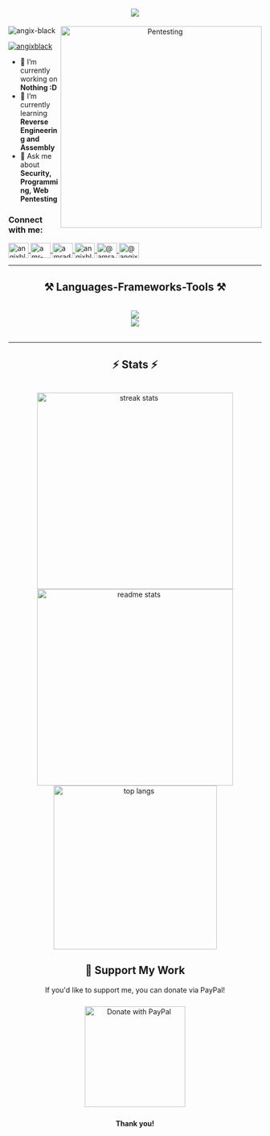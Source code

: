 <h1 align="center">
  <img src="https://readme-typing-svg.herokuapp.com/?font=Righteous&size=35&center=true&vCenter=true&width=500&height=70&duration=4000&color=00FF00&lines=+I'm+Angix+Black!+👋;+Offensive+Security;+Pentester;+Bug+Bounty+Hunter;+Software+Developer;+From+Egypt" />
</h1>

<div align="center">
  <img align="right" alt="Pentesting" width="400" src="https://media1.giphy.com/media/v1.Y2lkPTc5MGI3NjExb2R5bWNkM2p3c2RpeHl6Z2hxeWJpN3hhcG16emJkamYxZnI2bmIybCZlcD12MV9pbnRlcm5hbF9naWZfYnlfaWQmY3Q9Zw/KmHueA88mFABT9GkkR/giphy.webp" >
</div>

<p align="left">
  <img src="https://komarev.com/ghpvc/?username=angix-black&label=Profile%20views&color=0e75b6&style=flat" alt="angix-black" />
</p>



<p align="left">
  <a href="https://twitter.com/angixblack" target="blank">
    <img src="https://img.shields.io/twitter/follow/angixblack?logo=twitter&style=for-the-badge" alt="angixblack" />
  </a>
</p>

- 🔭 I’m currently working on **Nothing :D**
- 🌱 I’m currently learning **Reverse Engineering and Assembly**
- 💬 Ask me about **Security, Programming, Web Pentesting**
<h3 align="left">Connect with me:</h3>
<p align="left">
  <a href="https://twitter.com/angixblack" target="blank">
    <img align="center" src="https://raw.githubusercontent.com/rahuldkjain/github-profile-readme-generator/master/src/images/icons/Social/twitter.svg" alt="angixblack" height="30" width="40" />
  </a>
  <a href="[https://www.linkedin.com/in/angixblack" target="blank">
    <img align="center" src="https://raw.githubusercontent.com/rahuldkjain/github-profile-readme-generator/master/src/images/icons/Social/linked-in-alt.svg" alt="amr-offsec" height="30" width="40" />
  </a>
  <a href="https://fb.com/angixblack" target="blank">
    <img align="center" src="https://raw.githubusercontent.com/rahuldkjain/github-profile-readme-generator/master/src/images/icons/Social/facebook.svg" alt="amradrian1" height="30" width="40" />
  </a>
  <a href="https://instagram.com/angixblack" target="blank">
    <img align="center" src="https://raw.githubusercontent.com/rahuldkjain/github-profile-readme-generator/master/src/images/icons/Social/instagram.svg" alt="angixblack" height="30" width="40" />
  </a>
  <a href="https://angixblack.medium.com" target="blank">
    <img align="center" src="https://raw.githubusercontent.com/rahuldkjain/github-profile-readme-generator/master/src/images/icons/Social/medium.svg" alt="@amradrian" height="30" width="40" />
  </a>
  <a href="https://www.youtube.com/@angixblack" target="blank">
    <img align="center" src="https://raw.githubusercontent.com/rahuldkjain/github-profile-readme-generator/master/src/images/icons/Social/youtube.svg" alt="@angixblack" height="30" width="40" />
  </a>
</p>

<hr/>

<h2 align="center">⚒️ Languages-Frameworks-Tools ⚒️</h2>
<br/>
<div align="center">
    <img src="https://skillicons.dev/icons?i=python,java,c,cpp,cs,github,vscode,html,css,js" /><br>
<img src="https://skillicons.dev/icons?i=bash,nodejs,mysql,aws,dotnet,go,mongodb,bootstrap,linux,php,laravel" />
</div>

<br/>
<hr/>


<h2 align="center">⚡ Stats ⚡</h2>
<br>
<div align="center">
  <img width=390 src="https://github-readme-streak-stats-salesp07.vercel.app/?user=Angix-Black&count_private=true&theme=react&border_radius=10" alt="streak stats"/>
  <img width=390 src="https://github-readme-stats-salesp07.vercel.app/api?username=Angix-Black&count_private=true&show_icons=true&theme=react&rank_icon=github&border_radius=10" alt="readme stats" />
  <br/>
  <img width=325 align="center" src="https://github-readme-stats-salesp07.vercel.app/api/top-langs/?username=Angix-Black&hide=HTML&langs_count=8&layout=compact&theme=react&border_radius=10&size_weight=0.5&count_weight=0.5&exclude_repo=github-readme-stats" alt="top langs" />
</div>


<h2 align="center">💖 Support My Work</h2>
<p align="center">If you'd like to support me, you can donate via PayPal!</p>

<div align="center">
  <a href="https://paypal.me/AngixBlack" target="_blank" style="text-decoration: none;">
    <img src="https://www.paypalobjects.com/webstatic/en_US/i/buttons/checkout-logo-large.png" alt="Donate with PayPal" style="width: 200px; height: auto; border: none; margin: 10px;"/>
  </a>
</div>

<p align="center"><strong>Thank you!</strong></p>






